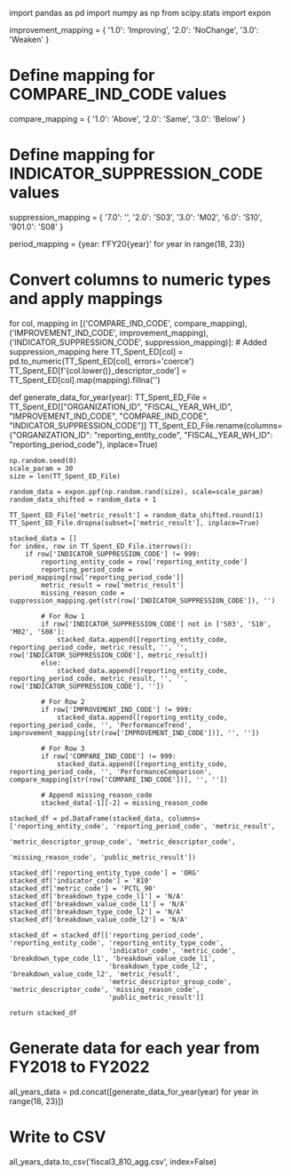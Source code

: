 import pandas as pd
import numpy as np
from scipy.stats import expon

improvement_mapping = {
    '1.0': 'Improving',
    '2.0': 'NoChange',
    '3.0': 'Weaken'
}

# Define mapping for COMPARE_IND_CODE values
compare_mapping = {
    '1.0': 'Above',
    '2.0': 'Same',
    '3.0': 'Below'
}

# Define mapping for INDICATOR_SUPPRESSION_CODE values 
suppression_mapping = {
    '7.0': '',
    '2.0': 'S03',
    '3.0': 'M02',
    '6.0': 'S10',
    '901.0': 'S08'
}

period_mapping = {year: f'FY20{year}' for year in range(18, 23)}

# Convert columns to numeric types and apply mappings
for col, mapping in [('COMPARE_IND_CODE', compare_mapping),
                     ('IMPROVEMENT_IND_CODE', improvement_mapping),
                     ('INDICATOR_SUPPRESSION_CODE', suppression_mapping)]:  # Added suppression_mapping here
    TT_Spent_ED[col] = pd.to_numeric(TT_Spent_ED[col], errors='coerce')
    TT_Spent_ED[f'{col.lower()}_descriptor_code'] = TT_Spent_ED[col].map(mapping).fillna('')

def generate_data_for_year(year):
    TT_Spent_ED_File = TT_Spent_ED[["ORGANIZATION_ID", "FISCAL_YEAR_WH_ID", 
                                    "IMPROVEMENT_IND_CODE", "COMPARE_IND_CODE", 
                                    "INDICATOR_SUPPRESSION_CODE"]]
    TT_Spent_ED_File.rename(columns={"ORGANIZATION_ID": "reporting_entity_code", 
                                     "FISCAL_YEAR_WH_ID": "reporting_period_code"}, inplace=True)

    np.random.seed(0)
    scale_param = 30
    size = len(TT_Spent_ED_File)

    random_data = expon.ppf(np.random.rand(size), scale=scale_param)
    random_data_shifted = random_data + 1

    TT_Spent_ED_File['metric_result'] = random_data_shifted.round(1)
    TT_Spent_ED_File.dropna(subset=['metric_result'], inplace=True)

    stacked_data = []
    for index, row in TT_Spent_ED_File.iterrows():
        if row['INDICATOR_SUPPRESSION_CODE'] != 999:
            reporting_entity_code = row['reporting_entity_code']
            reporting_period_code = period_mapping[row['reporting_period_code']]
            metric_result = row['metric_result']
            missing_reason_code = suppression_mapping.get(str(row['INDICATOR_SUPPRESSION_CODE']), '')

            # For Row 1
            if row['INDICATOR_SUPPRESSION_CODE'] not in ['S03', 'S10', 'M02', 'S08']:
                stacked_data.append([reporting_entity_code, reporting_period_code, metric_result, '', '', row['INDICATOR_SUPPRESSION_CODE'], metric_result])
            else:
                stacked_data.append([reporting_entity_code, reporting_period_code, metric_result, '', '', row['INDICATOR_SUPPRESSION_CODE'], ''])
            
            # For Row 2
            if row['IMPROVEMENT_IND_CODE'] != 999:
                stacked_data.append([reporting_entity_code, reporting_period_code, '', 'PerformanceTrend', improvement_mapping[str(row['IMPROVEMENT_IND_CODE'])], '', ''])
            
            # For Row 3
            if row['COMPARE_IND_CODE'] != 999:
                stacked_data.append([reporting_entity_code, reporting_period_code, '', 'PerformanceComparison', compare_mapping[str(row['COMPARE_IND_CODE'])], '', ''])

            # Append missing_reason_code
            stacked_data[-1][-2] = missing_reason_code

    stacked_df = pd.DataFrame(stacked_data, columns=['reporting_entity_code', 'reporting_period_code', 'metric_result', 
                                                     'metric_descriptor_group_code', 'metric_descriptor_code', 
                                                     'missing_reason_code', 'public_metric_result'])

    stacked_df['reporting_entity_type_code'] = 'ORG'
    stacked_df['indicator_code'] = '810'
    stacked_df['metric_code'] = 'PCTL_90'
    stacked_df['breakdown_type_code_l1'] = 'N/A'
    stacked_df['breakdown_value_code_l1'] = 'N/A'
    stacked_df['breakdown_type_code_l2'] = 'N/A'
    stacked_df['breakdown_value_code_l2'] = 'N/A'

    stacked_df = stacked_df[['reporting_period_code', 'reporting_entity_code', 'reporting_entity_type_code', 
                             'indicator_code', 'metric_code', 'breakdown_type_code_l1', 'breakdown_value_code_l1', 
                             'breakdown_type_code_l2', 'breakdown_value_code_l2', 'metric_result', 
                             'metric_descriptor_group_code', 'metric_descriptor_code', 'missing_reason_code', 
                             'public_metric_result']]

    return stacked_df

# Generate data for each year from FY2018 to FY2022
all_years_data = pd.concat([generate_data_for_year(year) for year in range(18, 23)])

# Write to CSV
all_years_data.to_csv('fiscal3_810_agg.csv', index=False)
